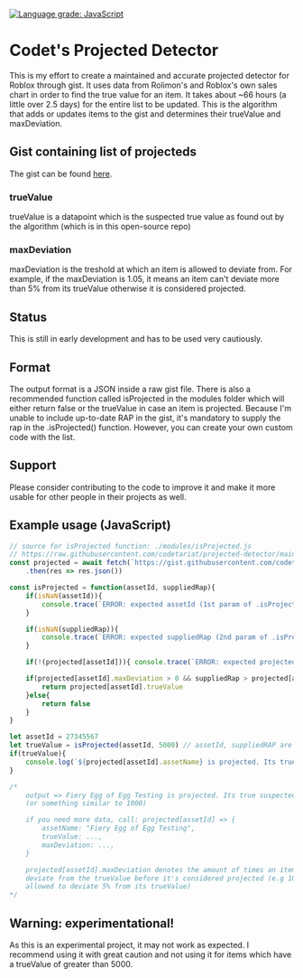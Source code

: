 [![Language grade: JavaScript](https://img.shields.io/lgtm/grade/javascript/g/codetariat/projected-detector.svg?logo=lgtm&logoWidth=18)](https://lgtm.com/projects/g/codetariat/projected-detector/context:javascript)

# Codet's Projected Detector

This is my effort to create a maintained and accurate projected detector for Roblox through gist. It uses data from Rolimon's and Roblox's own sales chart in order to find the true value for an item. It takes about ~66 hours (a little over 2.5 days) for the entire list to be updated. This is the algorithm that adds or updates items to the gist and determines their trueValue and maxDeviation.

## Gist containing list of projecteds

The gist can be found [here](https://gist.githubusercontent.com/codetariat/929307be574de178428d8e3d6710c382/raw).

### trueValue

trueValue is a datapoint which is the suspected true value as found out by the algorithm (which is in this open-source repo)

### maxDeviation

maxDeviation is the treshold at which an item is allowed to deviate from. For example, if the maxDeviation is 1.05, it means an item can't deviate more than 5% from its trueValue otherwise it is considered projected.

## Status

This is still in early development and has to be used very cautiously.

## Format

The output format is a JSON inside a raw gist file. There is also a recommended function called isProjected in the modules folder which will either return false or the trueValue in case an item is projected. Because I'm unable to include up-to-date RAP in the gist, it's mandatory to supply the rap in the .isProjected() function. However, you can create your own custom code with the list.

## Support

Please consider contributing to the code to improve it and make it more usable for other people in their projects as well.

## Example usage (JavaScript)

```javascript
// source for isProjected function: ./modules/isProjected.js
// https://raw.githubusercontent.com/codetariat/projected-detector/main/modules/isProjected.js
const projected = await fetch(`https://gist.githubusercontent.com/codetariat/929307be574de178428d8e3d6710c382/raw`)
    .then(res => res.json())

const isProjected = function(assetId, suppliedRap){
    if(isNaN(assetId)){
        console.trace(`ERROR: expected assetId (1st param of .isProjected) to be a number, got ${assetId}.`)
    }

    if(isNaN(suppliedRap)){
        console.trace(`ERROR: expected suppliedRap (2nd param of .isProjected) to be a number, got ${suppliedRap}.`)
    }

    if(!(projected[assetId])){ console.trace(`ERROR: expected projected[assetId], got ${projected[assetId]}.`) }

    if(projected[assetId].maxDeviation > 0 && suppliedRap > projected[assetId].trueValue * projected[assetId].maxDeviation){
        return projected[assetId].trueValue
    }else{
        return false
    }
}

let assetId = 27345567
let trueValue = isProjected(assetId, 5000) // assetId, suppliedRAP are mandatory parameters
if(trueValue){
    console.log(`${projected[assetId].assetName} is projected. Its true suspected value is ${trueValue}.`)
}

/* 
    output => Fiery Egg of Egg Testing is projected. Its true suspected value is 1000
    (or something similar to 1000)

    if you need more data, call: projected[assetId] => { 
        assetName: "Fiery Egg of Egg Testing",
        trueValue: ...,
        maxDeviation: ...,
    }

    projected[assetId].maxDeviation denotes the amount of times an item may be allowed to
    deviate from the trueValue before it's considered projected (e.g 105 means an item is
    allowed to deviate 5% from its trueValue)
*/
```

## Warning: experimentational!

As this is an experimental project, it may not work as expected. I recommend using it with great caution and not using it for items which have a trueValue of greater than 5000.